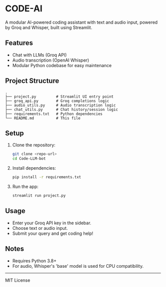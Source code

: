 # CODE-AI

A modular AI-powered coding assistant with text and audio input, powered by Groq and Whisper, built using Streamlit.

## Features
- Chat with LLMs (Groq API)
- Audio transcription (OpenAI Whisper)
- Modular Python codebase for easy maintenance

## Project Structure
```
.
├── project.py         # Streamlit UI entry point
├── groq_api.py        # Groq completions logic
├── audio_utils.py     # Audio transcription logic
├── chat_utils.py      # Chat history/session logic
├── requirements.txt   # Python dependencies
└── README.md          # This file
```

## Setup
1. Clone the repository:
   ```bash
   git clone <repo-url>
   cd Code-LLM-bot
   ```
2. Install dependencies:
   ```bash
   pip install -r requirements.txt
   ```
3. Run the app:
   ```bash
   streamlit run project.py
   ```

## Usage
- Enter your Groq API key in the sidebar.
- Choose text or audio input.
- Submit your query and get coding help!

## Notes
- Requires Python 3.8+
- For audio, Whisper's 'base' model is used for CPU compatibility.

---
MIT License 